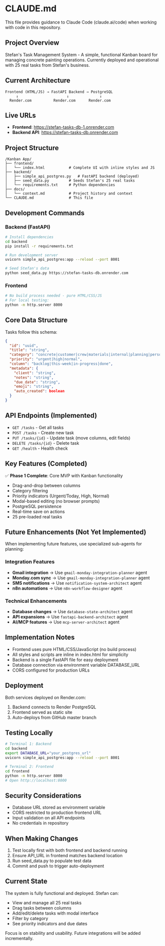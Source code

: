 # CLAUDE.md

This file provides guidance to Claude Code (claude.ai/code) when working with code in this repository.

## Project Overview

Stefan's Task Management System - A simple, functional Kanban board for managing concrete painting operations. Currently deployed and operational with 25 real tasks from Stefan's business.

## Current Architecture

```
Frontend (HTML/JS) → FastAPI Backend → PostgreSQL
     ↓                      ↓              ↓
  Render.com          Render.com      Render.com
```

## Live URLs

- **Frontend**: https://stefan-tasks-db-1.onrender.com
- **Backend API**: https://stefan-tasks-db.onrender.com

## Project Structure

```
/Kanban App/
├── frontend/
│   └── index.html           # Complete UI with inline styles and JS
├── backend/
│   ├── simple_api_postgres.py   # FastAPI backend (deployed)
│   ├── seed_data.py         # Seeds Stefan's 25 real tasks
│   └── requirements.txt     # Python dependencies
├── docs/
│   └── context.md           # Project history and context
└── CLAUDE.md                # This file
```

## Development Commands

### Backend (FastAPI)
```bash
# Install dependencies
cd backend
pip install -r requirements.txt

# Run development server
uvicorn simple_api_postgres:app --reload --port 8001

# Seed Stefan's data
python seed_data.py https://stefan-tasks-db.onrender.com
```

### Frontend
```bash
# No build process needed - pure HTML/CSS/JS
# For local testing:
python -m http.server 8000
```

## Core Data Structure

Tasks follow this schema:
```json
{
  "id": "uuid",
  "title": "string",
  "category": "concrete|customer|crew|materials|internal|planning|personal",
  "priority": "urgent|high|normal",
  "column": "backlog|this-week|in-progress|done",
  "metadata": {
    "client": "string",
    "notes": "string",
    "due_date": "string",
    "emoji": "string",
    "auto_created": boolean
  }
}
```

## API Endpoints (Implemented)

- `GET /tasks` - Get all tasks
- `POST /tasks` - Create new task
- `PUT /tasks/{id}` - Update task (move columns, edit fields)
- `DELETE /tasks/{id}` - Delete task
- `GET /health` - Health check

## Key Features (Completed)

✅ **Phase 1 Complete**: Core MVP with Kanban functionality
- Drag-and-drop between columns
- Category filtering
- Priority indicators (Urgent/Today, High, Normal)
- Modal-based editing (no browser prompts)
- PostgreSQL persistence
- Real-time save on actions
- 25 pre-loaded real tasks

## Future Enhancements (Not Yet Implemented)

When implementing future features, use specialized sub-agents for planning:

### Integration Features
- **Gmail integration** → Use `gmail-monday-integration-planner` agent
- **Monday.com sync** → Use `gmail-monday-integration-planner` agent
- **SMS notifications** → Use `notification-system-architect` agent
- **n8n automations** → Use `n8n-workflow-designer` agent

### Technical Enhancements
- **Database changes** → Use `database-state-architect` agent
- **API expansions** → Use `fastapi-backend-architect` agent
- **AI/MCP features** → Use `mcp-server-architect` agent

## Implementation Notes

- Frontend uses pure HTML/CSS/JavaScript (no build process)
- All styles and scripts are inline in index.html for simplicity
- Backend is a single FastAPI file for easy deployment
- Database connection via environment variable DATABASE_URL
- CORS configured for production URLs

## Deployment

Both services deployed on Render.com:
1. Backend connects to Render PostgreSQL
2. Frontend served as static site
3. Auto-deploys from GitHub master branch

## Testing Locally

```bash
# Terminal 1: Backend
cd backend
export DATABASE_URL="your_postgres_url"
uvicorn simple_api_postgres:app --reload --port 8001

# Terminal 2: Frontend
cd frontend
python -m http.server 8000
# Open http://localhost:8000
```

## Security Considerations

- Database URL stored as environment variable
- CORS restricted to production frontend URL
- Input validation on all API endpoints
- No credentials in repository

## When Making Changes

1. Test locally first with both frontend and backend running
2. Ensure API_URL in frontend matches backend location
3. Run seed_data.py to populate test data
4. Commit and push to trigger auto-deployment

## Current State

The system is fully functional and deployed. Stefan can:
- View and manage all 25 real tasks
- Drag tasks between columns
- Add/edit/delete tasks with modal interface
- Filter by category
- See priority indicators and due dates

Focus is on stability and usability. Future integrations will be added incrementally.